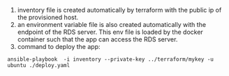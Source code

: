 1. inventory file is created automatically by terraform with the public ip of the provisioned host.
2. an environment variable file is also created automatically with the endpoint of the RDS server. This env file
is loaded by the docker container such that the app can access the RDS server.
3. command to deploy the app:
```
ansible-playbook  -i inventory --private-key ../terraform/mykey -u ubuntu ./deploy.yaml
```
